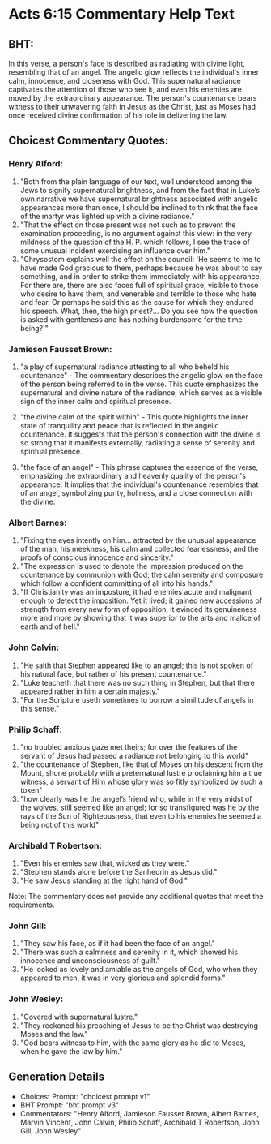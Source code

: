 # Acts 6:15 Commentary Help Text

## BHT:
In this verse, a person's face is described as radiating with divine light, resembling that of an angel. The angelic glow reflects the individual's inner calm, innocence, and closeness with God. This supernatural radiance captivates the attention of those who see it, and even his enemies are moved by the extraordinary appearance. The person's countenance bears witness to their unwavering faith in Jesus as the Christ, just as Moses had once received divine confirmation of his role in delivering the law.

## Choicest Commentary Quotes:
### Henry Alford:
1. "Both from the plain language of our text, well understood among the Jews to signify supernatural brightness, and from the fact that in Luke’s own narrative we have supernatural brightness associated with angelic appearances more than once, I should be inclined to think that the face of the martyr was lighted up with a divine radiance." 
2. "That the effect on those present was not such as to prevent the examination proceeding, is no argument against this view: in the very mildness of the question of the H. P. which follows, I see the trace of some unusual incident exercising an influence over him."
3. "Chrysostom explains well the effect on the council: 'He seems to me to have made God gracious to them, perhaps because he was about to say something, and in order to strike them immediately with his appearance. For there are, there are also faces full of spiritual grace, visible to those who desire to have them, and venerable and terrible to those who hate and fear. Or perhaps he said this as the cause for which they endured his speech. What, then, the high priest?... Do you see how the question is asked with gentleness and has nothing burdensome for the time being?'"

### Jamieson Fausset Brown:
1. "a play of supernatural radiance attesting to all who beheld his countenance" - The commentary describes the angelic glow on the face of the person being referred to in the verse. This quote emphasizes the supernatural and divine nature of the radiance, which serves as a visible sign of the inner calm and spiritual presence.

2. "the divine calm of the spirit within" - This quote highlights the inner state of tranquility and peace that is reflected in the angelic countenance. It suggests that the person's connection with the divine is so strong that it manifests externally, radiating a sense of serenity and spiritual presence.

3. "the face of an angel" - This phrase captures the essence of the verse, emphasizing the extraordinary and heavenly quality of the person's appearance. It implies that the individual's countenance resembles that of an angel, symbolizing purity, holiness, and a close connection with the divine.

### Albert Barnes:
1. "Fixing the eyes intently on him... attracted by the unusual appearance of the man, his meekness, his calm and collected fearlessness, and the proofs of conscious innocence and sincerity."
2. "The expression is used to denote the impression produced on the countenance by communion with God; the calm serenity and composure which follow a confident committing of all into his hands."
3. "If Christianity was an imposture, it had enemies acute and malignant enough to detect the imposition. Yet it lived; it gained new accessions of strength from every new form of opposition; it evinced its genuineness more and more by showing that it was superior to the arts and malice of earth and of hell."

### John Calvin:
1. "He saith that Stephen appeared like to an angel; this is not spoken of his natural face, but rather of his present countenance."
2. "Luke teacheth that there was no such thing in Stephen, but that there appeared rather in him a certain majesty."
3. "For the Scripture useth sometimes to borrow a similitude of angels in this sense."

### Philip Schaff:
1. "no troubled anxious gaze met theirs; for over the features of the servant of Jesus had passed a radiance not belonging to this world" 
2. "the countenance of Stephen, like that of Moses on his descent from the Mount, shone probably with a preternatural lustre proclaiming him a true witness, a servant of Him whose glory was so fitly symbolized by such a token"
3. "how clearly was he the angel’s friend who, while in the very midst of the wolves, still seemed like an angel; for so transfigured was he by the rays of the Sun of Righteousness, that even to his enemies he seemed a being not of this world"

### Archibald T Robertson:
1. "Even his enemies saw that, wicked as they were."
2. "Stephen stands alone before the Sanhedrin as Jesus did."
3. "He saw Jesus standing at the right hand of God."

Note: The commentary does not provide any additional quotes that meet the requirements.

### John Gill:
1. "They saw his face, as if it had been the face of an angel." 
2. "There was such a calmness and serenity in it, which showed his innocence and unconsciousness of guilt."
3. "He looked as lovely and amiable as the angels of God, who when they appeared to men, it was in very glorious and splendid forms."

### John Wesley:
1. "Covered with supernatural lustre."
2. "They reckoned his preaching of Jesus to be the Christ was destroying Moses and the law."
3. "God bears witness to him, with the same glory as he did to Moses, when he gave the law by him."


## Generation Details
- Choicest Prompt: "choicest prompt v1"
- BHT Prompt: "bht prompt v3"
- Commentators: "Henry Alford, Jamieson Fausset Brown, Albert Barnes, Marvin Vincent, John Calvin, Philip Schaff, Archibald T Robertson, John Gill, John Wesley"
